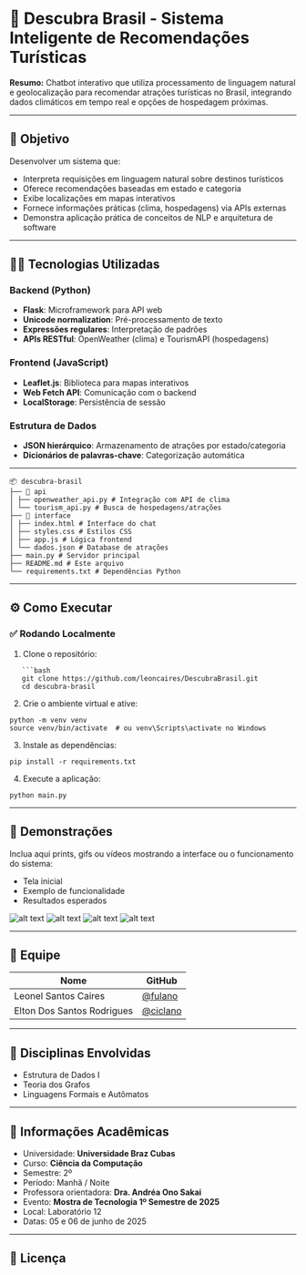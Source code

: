 # 🚀 Descubra Brasil - Sistema Inteligente de Recomendações Turísticas

**Resumo:** Chatbot interativo que utiliza processamento de linguagem natural e geolocalização para recomendar atrações turísticas no Brasil, integrando dados climáticos em tempo real e opções de hospedagem próximas.

---

## 🎯 Objetivo

Desenvolver um sistema que:
- Interpreta requisições em linguagem natural sobre destinos turísticos
- Oferece recomendações baseadas em estado e categoria
- Exibe localizações em mapas interativos
- Fornece informações práticas (clima, hospedagens) via APIs externas
- Demonstra aplicação prática de conceitos de NLP e arquitetura de software

---

## 👨‍💻 Tecnologias Utilizadas

### Backend (Python)
- **Flask**: Microframework para API web
- **Unicode normalization**: Pré-processamento de texto
- **Expressões regulares**: Interpretação de padrões
- **APIs RESTful**: OpenWeather (clima) e TourismAPI (hospedagens)

### Frontend (JavaScript)
- **Leaflet.js**: Biblioteca para mapas interativos
- **Web Fetch API**: Comunicação com o backend
- **LocalStorage**: Persistência de sessão

### Estrutura de Dados
- **JSON hierárquico**: Armazenamento de atrações por estado/categoria
- **Dicionários de palavras-chave**: Categorização automática

---
```
📦 descubra-brasil
├── 📁 api
│ ├── openweather_api.py # Integração com API de clima
│ └── tourism_api.py # Busca de hospedagens/atrações
├── 📁 interface
│ ├── index.html # Interface do chat
│ ├── styles.css # Estilos CSS
│ ├── app.js # Lógica frontend
│ └── dados.json # Database de atrações
├── main.py # Servidor principal
├── README.md # Este arquivo
└── requirements.txt # Dependências Python
```

---

## ⚙️ Como Executar

### ✅ Rodando Localmente

1. Clone o repositório:

```
   ```bash
   git clone https://github.com/leoncaires/DescubraBrasil.git
   cd descubra-brasil
```

2. Crie o ambiente virtual e ative:

```
python -m venv venv
source venv/bin/activate  # ou venv\Scripts\activate no Windows
```

3. Instale as dependências:

```
pip install -r requirements.txt
```

4. Execute a aplicação:

```
python main.py
```

---

## 📸 Demonstrações

Inclua aqui prints, gifs ou vídeos mostrando a interface ou o funcionamento do sistema:

- Tela inicial
- Exemplo de funcionalidade
- Resultados esperados

![alt text](image-1.png)
![alt text](image-2.png)
![alt text](image-3.png)
![alt text](image-4.png)

---

## 👥 Equipe

| Nome | GitHub |
|------|--------|
| Leonel Santos Caires | [@fulano](https://github.com/leoncaires) |
| Elton Dos Santos Rodrigues| [@ciclano](https://github.com/eltonrodrigues) |

---

## 🧠 Disciplinas Envolvidas

- Estrutura de Dados I
- Teoria dos Grafos
- Linguagens Formais e Autômatos

---

## 🏫 Informações Acadêmicas

- Universidade: **Universidade Braz Cubas**
- Curso: **Ciência da Computação**
- Semestre: 2º 
- Período: Manhã / Noite
- Professora orientadora: **Dra. Andréa Ono Sakai**
- Evento: **Mostra de Tecnologia 1º Semestre de 2025**
- Local: Laboratório 12
- Datas: 05 e 06 de junho de 2025

---

## 📄 Licença


